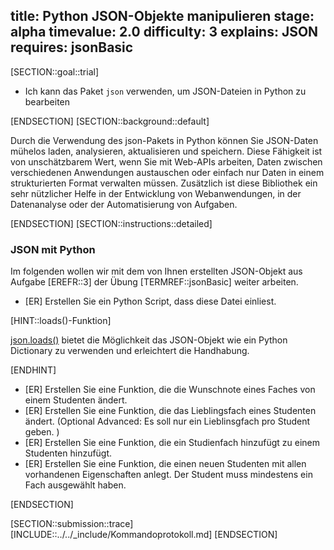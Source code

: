 title: Python JSON-Objekte manipulieren
stage: alpha
timevalue: 2.0
difficulty: 3
explains: JSON
requires: jsonBasic
---
[SECTION::goal::trial]

- Ich kann das Paket `json` verwenden, um JSON-Dateien in Python zu bearbeiten

[ENDSECTION]
[SECTION::background::default]

Durch die Verwendung des json-Pakets in Python können Sie JSON-Daten mühelos laden,
analysieren, aktualisieren und speichern. Diese Fähigkeit ist von unschätzbarem Wert,
wenn Sie mit Web-APIs arbeiten, Daten zwischen verschiedenen Anwendungen austauschen
oder einfach nur Daten in einem strukturierten Format verwalten müssen. Zusätzlich ist
diese Bibliothek ein sehr nützlicher Helfe in der Entwicklung von Webanwendungen,
in der Datenanalyse oder der Automatisierung von Aufgaben.

[ENDSECTION]
[SECTION::instructions::detailed]

### JSON mit Python

Im folgenden wollen wir mit dem von Ihnen erstellten JSON-Objekt aus Aufgabe [EREFR::3] der Übung [TERMREF::jsonBasic] weiter arbeiten.

- [ER] Erstellen Sie ein Python Script, dass diese Datei einliest.

[HINT::loads()-Funktion]

[json.loads()](https://docs.python.org/3/library/json.html#json.loads) bietet die Möglichkeit das JSON-Objekt wie ein Python Dictionary zu verwenden und erleichtert die Handhabung.

[ENDHINT]

- [ER] Erstellen Sie eine Funktion, die die Wunschnote eines Faches von einem Studenten ändert.
- [ER] Erstellen Sie eine Funktion, die das Lieblingsfach eines Studenten ändert.
(Optional Advanced: Es soll nur ein Lieblinsgfach pro Student geben. )
- [ER] Erstellen Sie eine Funktion, die ein Studienfach hinzufügt zu einem Studenten hinzufügt.
- [ER] Erstellen Sie eine Funktion, die einen neuen Studenten mit allen vorhandenen Eigenschaften anlegt. Der Student muss mindestens ein Fach ausgewählt haben.

[ENDSECTION]

[SECTION::submission::trace]
[INCLUDE::../../_include/Kommandoprotokoll.md]
[ENDSECTION]
